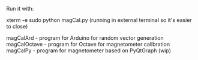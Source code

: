 Run it with:

xterm -e sudo python magCal.py
(running in external terminal so it's easier to close)

magCalArd - program for Arduino for random vector generation
magCalOctave - program for Octave for magnetometer calibration
magCalPy - program for magnetometer based on PyQtGraph (wip)
